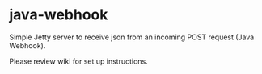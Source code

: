 java-webhook
============

Simple Jetty server to receive json from an incoming POST request (Java Webhook). 

Please review wiki for set up instructions.
